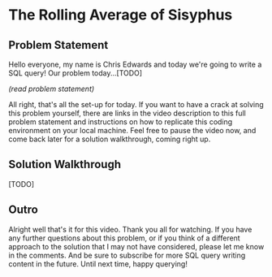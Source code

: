 # The Rolling Average of Sisyphus

## Problem Statement
Hello everyone, my name is Chris Edwards and today we're going to write a SQL
query! Our problem today...[TODO]

*(read problem statement)*

All right, that's all the set-up for today. If you want to have a crack at solving this
problem yourself, there are links in the video description to this full problem statement
and instructions on how to replicate this coding environment on your local machine. Feel
free to pause the video now, and come back later for a solution walkthrough, coming right
up.


## Solution Walkthrough
[TODO]

## Outro
Alright well that's it for this video. Thank you all for watching. If you have any
further questions about this problem, or if you think of a different approach to the
solution that I may not have considered, please let me know in the comments. And
be sure to subscribe for more SQL query writing content in the future. Until next time,
happy querying!